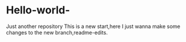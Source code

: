 # Hello-world-
Just another repository
This is a new start,here I just wanna make some changes to the new branch,readme-edits.
